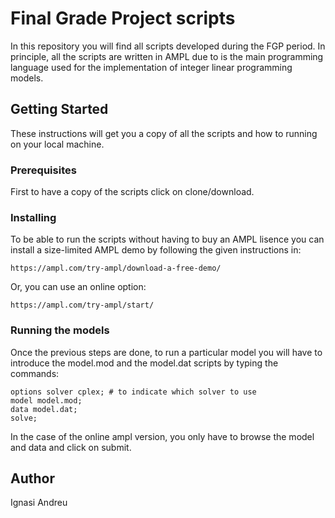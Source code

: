 # Final Grade Project scripts

In this repository you will find all scripts developed during the FGP period. In principle, all the scripts are written in AMPL due to is the main programming language used for the implementation of integer linear programming models.

## Getting Started

These instructions will get you a copy of all the scripts and how to running on your local machine.


### Prerequisites

First to have a copy of the scripts click on clone/download.

### Installing

To be able to run the scripts without having to buy an AMPL lisence you can install a size-limited AMPL demo by following the given instructions in:

```
https://ampl.com/try-ampl/download-a-free-demo/
```

Or, you can use an online option:

```
https://ampl.com/try-ampl/start/
```


### Running the models

Once the previous steps are done, to run a particular model you will have to introduce the model.mod and the model.dat scripts by typing the commands:

```
options solver cplex; # to indicate which solver to use
model model.mod;
data model.dat;
solve;
```
In the case of the online ampl version, you only have to browse the model and data and click on submit.

## Author

Ignasi Andreu

